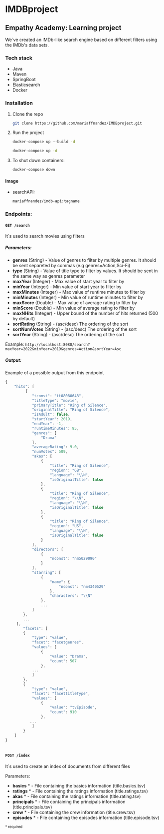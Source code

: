 # IMDBproject

## Empathy Academy: Learning project
We´ve created an IMDb-like search engine based on different filters using the IMDb's data sets. 

### Tech stack 
- Java
- Maven
- SpringBoot
- Elasticsearch
- Docker

### Installation

1. Clone the repo 
   ```sh
   git clone https://github.com/mariaffnandez/IMDBproject.git

   ```
   
2. Run the project
   ```sh
   docker-compose up –-build -d

   ```
    ```sh
   docker-compose up -d

   ```
3. To shut down containers:
   ```sh
   docker-compose down

   ```
#### Image
- searchAPI: 
   ```sh
   mariaffnandez/imdb-api:tagname
    ```




### Endpoints:

#### `GET /search`
It´s used to search movies using filters

##### Parameters:
- **genres** (String) - Value of genres to filter by multiple genres. It should be sent separeted by commas (e.g genres=Action,Sci-Fi)  
- **type** (String) - Value of title type to filter by values. It should be sent in the same way as genres parameter 
- **maxYear** (Integer) - Max value of start year to filter by 
- **minYear** (Integer) - Min value of start year to filter by
- **maxMinutes** (Integer) - Max value of runtime minutes to filter by
- **minMinutes** (Integer) - Min value of runtime minutes to filter by
- **maxScore** (Double) - Max value of average rating to filter by
- **minScore** (Double) - Min value of average rating to filter by
- **maxNHits**  (Integer)  - Upper bound of the number of hits returned (500 by default)
- **sortRating** (String) - (asc/desc) The ordering of the sort 
- **sortNumVotes** (String) - (asc/desc) The ordering of the sort 
- **sortYear** (String) - (asc/desc) The ordering of the sort 


Example: `http://localhost:8080/search?maxYear=2022&minYear=2019&genres=Action&sortYear=Asc`

##### Output: 
Example of a possible output from this endpoint

``` javascript
{
    "hits": [
         {
            "tconst": "tt08080648",
            "titleType": "movie",
            "primaryTitle": "Ring of Silence",
            "originalTitle": "Ring of Silence",
            "isAdult": false,
            "startYear": 2019,
            "endYear": -1,
            "runtimeMinutes": 95,
            "genres": [
                "Drama"
            ],
            "averageRating": 9.0,
            "numVotes": 509,
            "akas": [
                {
                    "title": "Ring of Silence",
                    "region": "GB",
                    "language": "\\N",
                    "isOriginalTitle": false
                },
                {
                    "title": "Ring of Silence",
                    "region": "\\N",
                    "language": "\\N",
                    "isOriginalTitle": false
                },
                {
                    "title": "Ring of Silence",
                    "region": "US",
                    "language": "\\N",
                    "isOriginalTitle": false
                }
            ],
            "directors": [
                {
                    "nconst": "nm5029090"
                }
            ],
            "starring": [
                {
                    "name": {
                        "nconst": "nm4340529"
                    },
                    "characters": "\\N"
                },
                ...
            ]
        },
        ...
     ],
        "facets": [
        {
            "type": "value",
            "facet": "facetgenres",
            "values": [
                {
                    "value": "Drama",
                    "count": 507
                },
            ...
            ]
        },
        {
            "type": "value",
            "facet": "facettitleType",
            "values": [
                {
                    "value": "tvEpisode",
                    "count": 910
                },
           ... 
            ]
        }
    ]
}
        

```
 
#### `POST /index`
It´s used to create an index of documents from different files

Parameters:
- **basics** * - File containing the basics information (title.basics.tsv)
- **ratings** * - File containing the ratings information (title.ratings.tsv)
- **akas** * - File containing the ratings information (title.rating.tsv)
- **principals** * - File containing the principals information (title.principals.tsv)
- **crew** * - File containing the crew information (title.crew.tsv)
- **episodes** * - File containing the episodes information (title.episode.tsv)

<sub>* required </sub>
